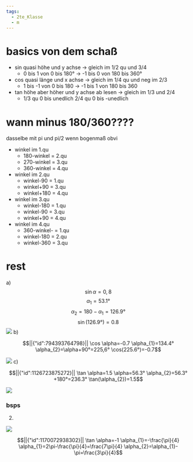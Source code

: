 ```yaml
---
tags:
  - 2te_Klasse
  - m
---
```

# basics von dem schaß

- sin quasi höhe und y achse → gleich im 1/2 qu und 3/4
	- 0 bis 1 von 0 bis 180° → -1 bis 0 von 180 bis 360°
- cos quasi länge und x achse → gleich im 1/4 qu und neg im 2/3 
	- 1 bis -1 von 0 bis 180 → -1 bis 1 von 180 bis 360
- tan höhe aber höher und y achse ab lesen → gleich im 1/3 und 2/4
	- 1/3 qu 0 bis unedlich 2/4 qu 0 bis -unedlich

# wann minus 180/360????
dasselbe mit pi und pi/2 wenn bogenmaß obvi
- winkel im 1.qu
	- 180-winkel = 2.qu
	- 270-winkel = 3.qu
	- 360-winkel = 4.qu
- winkel im 2.qu
	- winkel-90 = 1.qu	
	- winkel+90 = 3.qu
	- winkel+180 = 4.qu
- winkel im 3.qu
	- winkel-180 = 1.qu	
	- winkel-90 = 3.qu
	- winkel+90 = 4.qu
- winkel im 4.qu
	- 360-winkel- = 1.qu	
	- winkel-180 = 2.qu
	- winkel-360 = 3.qu
# rest
a) $$\sin \alpha = 0,8$$ $$\alpha_{1}=53.1°$$$$\alpha_{2}=180-\alpha_{1}=126.9°$$ $$\sin(126.9°)=0.8$$
![](einheitskreis%2022-05-2024-51.excalidraw.svg)
b)
```math
||{"id":794393764798}||

\cos \alpha=-0.7
\alpha_{1}=134.4°
\alpha_{2}=\alpha+90°=225,6°
\cos(225.6°)=-0.7
```
![](einheitskreis%2022-05-2024-25.excalidraw.svg)
c)
```math
||{"id":1126723875272}||

\tan \alpha=1.5
\alpha=56.3°
\alpha_{2}=56.3°+180°=236.3°
\tan(\alpha_{2})=1.5
```
![](einheitskreis%2022-05-2024-05.excalidraw.svg)
### bsps
2)
![](einheitskreis%2026-05-2024-48.excalidraw.svg)
```math
||{"id":1170072938302}||

\tan \alpha=-1
\alpha_{1}=-\frac{\pi}{4}
\alpha_{1}=2\pi-\frac{\pi}{4}=\frac{7\pi}{4}
\alpha_{2}=\alpha_{1}-\pi=\frac{3\pi}{4}
```

